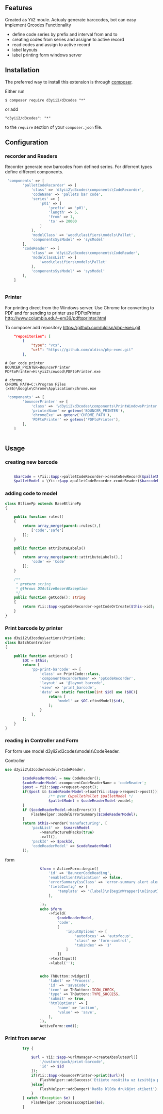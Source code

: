 ## Features

Created as Yii2 moule. Actualy generate barccodes, bot can easy implement Qrcodes
Functionality
 - define code series by prefix and interval from and to 
 - creating codes from series and assigne to active record
 - read codes and assign to active record
 - label layouts
 - label printing form windows server


## Installation

The preferred way to install this extension is through [composer](http://getcomposer.org/download/).

Either run

```
$ composer require d3yii2/d3codes "*"
```

or add

```
"d3yii2/d3codes": "*"
```

to the `require` section of your `composer.json` file.


## Configuration
### recorder and Readers
Recorder generate new barcodes from defined series. For diferrent types define different components. 
```php
 'components' => [
        'palletCodeRecorder' => [
            'class' => 'd3yii2\d3codes\components\CodeRecorder',
            'codeName' => 'pallets bar code',
            'series' => [
                'p01' => [
                    'prefix' => 'p01',
                    'length' => 5,
                    'from' => 1,
                    'to' => 20000
                ]
            ],
            'modelClass' => 'wood\clasifiers\models\Pallet',
            'componentsSysModel' => 'sysModel'
        ],
        'codeReader' => [
            'class' => 'd3yii2\d3codes\components\CodeReader',
            'modelClassList' => [
                'wood\clasifiers\models\Pallet'
            ],
            'componentsSysModel' => 'sysModel'
        ],
    ]
        
```
### Printer
For printing direct from the Windows server.
Use Chrome for converting to PDF and for sending to printer use   PDFtoPrinter http://www.columbia.edu/~em36/pdftoprinter.html

To composer add repository https://github.com/uldisn/php-exec.git 
```json
    "repositories": [
        {
            "type": "vcs",
            "url": "https://github.com/uldisn/php-exec.git"
        },

```

```text
# Bar code printer
BOUNCER_PRINTER=BouncerPrinter
PDFtoPrinter=H:\yii2\cewood\PDFtoPrinter.exe

# chrome
CHROME_PATH=C:\Program Files (x86)\Google\Chrome\Application\chrome.exe
```

```php
 'components' => [
        'bouncerPrinter' => [
            'class' => '\d3yii2\d3codes\components\PrintWindowsPrinter',
            'printerName' => getenv('BOUNCER_PRINTER'),
            'chromeExe' => getenv('CHROME_PATH'),
            'PDFtoPrinter' => getenv('PDFtoPrinter'),
        ],
    ]
        
```


## Usage
### creating new barcode
```php

    $barCode = \Yii::$app->palletCodeRecorder->createNewRecord($palletModel->id);
    $palletModel = \Yii::$app->palletCodeRecorder->codeReader($barcodeReadedByBarCodeScaner);       

```

### adding code to model

```php
class BtlinePp extends BaseBtlinePp
{

    public function rules()
    {
        return array_merge(parent::rules(),[
            ['code','safe']
        ]);
    }

    public function attributeLabels()
    {
        return array_merge(parent::attributeLabels(),[
            'code' => 'Code'
        ]);
    }

    /**
     * @return string
     * @throws D3ActiveRecordException
     */
    public function getCode(): string
    {
        return Yii::$app->ppCodeRecorder->getCodeOrCreate($this->id);
    }
}

```

###  Print barcode by printer
```php
use d3yii2\d3codes\actions\PrintCode;
class BatchController
{

    public function actions() {
        $OC = $this;
        return [
            'pp-print-barcode' => [
                'class' => PrintCode::class,
                'componentRecorderName' => 'ppCodeRecorder',
                'layout' => '@layout_barcode',
                'view' => 'print_barcode',
                'data' => static function(int $id) use ($OC){
                    return [
                        'model' => $OC->findModel($id),
                    ];
                }
            ],
        ];
    }
}
```

###  reading in Controller and Form

For form use model d3yii2\d3codes\models\CodeReader.


Controller
```php
use d3yii2\d3codes\models\CodeReader;

        $codeReaderModel = new CodeReader();
        $codeReaderModel->componentCodeReaderName = 'codeReader';
        $post = Yii::$app->request->post();
        if($post && $codeReaderModel->load(Yii::$app->request->post())){
                    /** @var CwpalletPallet $palletModel */
                    $palletModel = $codeReaderModel->model;
        }
        if ($codeReaderModel->hasErrors()) {
            FlashHelper::modelErrorSummary($codeReaderModel);
        }        
        return $this->render('manufacturing', [
            'packList' =>  $searchModel
                ->manufacturedPacks(true)
                ->all(),
            'packId' => $packId,
            'codeReaderModel' => $codeReaderModel
        ]);        
```
form
```php
                $form = ActiveForm::begin([
                    'id' => 'BauncerCodeReading',
                    'enableClientValidation' => false,
                    'errorSummaryCssClass' => 'error-summary alert alert-error',
                    'fieldConfig' => [
                        'template' => "{label}\n{beginWrapper}\n{input}\n{error}\n{endWrapper}",
                    ],

                ]);
                echo $form
                    ->field(
                        $codeReaderModel,
                        'code',
                        [
                            'inputOptions' => [
                                'autofocus' => 'autofocus',
                                'class' => 'form-control',
                                'tabindex' => '1'
                            ]
                        ])
                    ->textInput()
                    ->label('');


                echo ThButton::widget([
                    'label' => 'Process',
                    'id' => 'saveCode',
                    'icon' => ThButton::ICON_CHECK,
                    'type' => ThButton::TYPE_SUCCESS,
                    'submit' => true,
                    'htmlOptions' => [
                        'name' => 'action',
                        'value' => 'save',
                    ],
                ]);
                ActiveForm::end();
```

### Print from server

```php
        try {
            
            $url = Yii::$app->urlManager->createAbsoluteUrl([
                '/cwstore/pack/print-barcode',
                'id' => $id
            ]);
            if(Yii::$app->bouncerPrinter->print($url)){
                FlashHelper::addSuccess('Etiķete nosūtīta uz izsitēja printera');
            }else{
                FlashHelper::addDanger('Radās kļūda drukājot etiķeti');
            }
        } catch (Exception $e) {
            FlashHelper::processException($e);
        }


```
